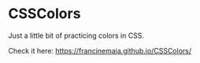 # CSSColors
Just a little bit of practicing colors in CSS.

Check it here: https://francinemaia.github.io/CSSColors/
